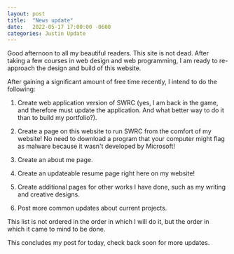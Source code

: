 ```yaml
---
layout: post
title:  "News update"
date:   2022-05-17 17:00:00 -0600
categories: Justin Update
---
```


Good afternoon to all my beautiful readers. This site is not dead. After taking a few courses in web design and web programming, I am ready to re-approach the design and build of this website. 

After gaining a significant amount of free time recently, I intend to do the following:

1. Create web application version of SWRC (yes, I am back in the game, and therefore must update the application. And what better way to do it than to build my portfolio?).

2. Create a page on this website to run SWRC from the comfort of my website! No need to download a program that your computer might flag as malware because it wasn't developed by Microsoft!

3. Create an about me page.

4. Create an updateable resume page right here on my website!

5. Create additional pages for other works I have done, such as my writing and creative designs.

6. Post more common updates about current projects.


This list is not ordered in the order in which I will do it, but the order in which it came to mind to be done.

This concludes my post for today, check back soon for more updates.
